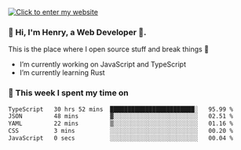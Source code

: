 [![Click to enter my website](https://github.com/zh30/zh30/assets/7930156/bb82b0df-3fb8-4136-8522-734cd2b27f6a)](https://blog.zhanghe.dev) 

### 👋 Hi, I'm Henry, a Web Developer 🚀.

This is the place where I open source stuff and break things :rofl:

- I’m currently working on JavaScript and TypeScript
- I’m currently learning Rust

### 💪 This week I spent my time on

<!--START_SECTION:waka-->

```txt
TypeScript   30 hrs 52 mins  ████████████████████████░   95.99 %
JSON         48 mins         ▓░░░░░░░░░░░░░░░░░░░░░░░░   02.51 %
YAML         22 mins         ▒░░░░░░░░░░░░░░░░░░░░░░░░   01.16 %
CSS          3 mins          ░░░░░░░░░░░░░░░░░░░░░░░░░   00.20 %
JavaScript   0 secs          ░░░░░░░░░░░░░░░░░░░░░░░░░   00.04 %
```

<!--END_SECTION:waka-->
